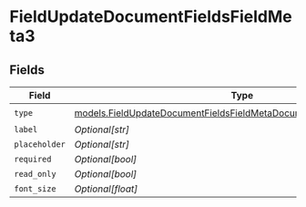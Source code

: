# FieldUpdateDocumentFieldsFieldMeta3


## Fields

| Field                                                                                                                                              | Type                                                                                                                                               | Required                                                                                                                                           | Description                                                                                                                                        |
| -------------------------------------------------------------------------------------------------------------------------------------------------- | -------------------------------------------------------------------------------------------------------------------------------------------------- | -------------------------------------------------------------------------------------------------------------------------------------------------- | -------------------------------------------------------------------------------------------------------------------------------------------------- |
| `type`                                                                                                                                             | [models.FieldUpdateDocumentFieldsFieldMetaDocumentsFieldsResponseType](../models/fieldupdatedocumentfieldsfieldmetadocumentsfieldsresponsetype.md) | :heavy_check_mark:                                                                                                                                 | N/A                                                                                                                                                |
| `label`                                                                                                                                            | *Optional[str]*                                                                                                                                    | :heavy_minus_sign:                                                                                                                                 | N/A                                                                                                                                                |
| `placeholder`                                                                                                                                      | *Optional[str]*                                                                                                                                    | :heavy_minus_sign:                                                                                                                                 | N/A                                                                                                                                                |
| `required`                                                                                                                                         | *Optional[bool]*                                                                                                                                   | :heavy_minus_sign:                                                                                                                                 | N/A                                                                                                                                                |
| `read_only`                                                                                                                                        | *Optional[bool]*                                                                                                                                   | :heavy_minus_sign:                                                                                                                                 | N/A                                                                                                                                                |
| `font_size`                                                                                                                                        | *Optional[float]*                                                                                                                                  | :heavy_minus_sign:                                                                                                                                 | N/A                                                                                                                                                |